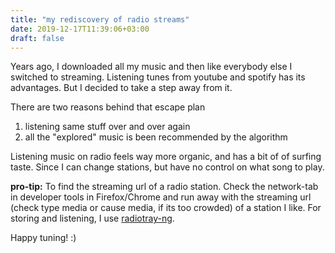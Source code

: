 ```yaml
---
title: "my rediscovery of radio streams"
date: 2019-12-17T11:39:06+03:00
draft: false
---
```


Years ago, I downloaded all my music and then like everybody else I switched to streaming. Listening tunes from youtube and spotify has its advantages. But I decided to take a step away from it.

There are two reasons behind that escape plan
1) listening same stuff over and over again
2) all the "explored" music is been recommended by the algorithm

Listening music on radio feels way more organic, and has a bit of of surfing taste. Since I can change stations, but have no control on what song to play.

**pro-tip:** To find the streaming url of a radio station. Check the network-tab in developer tools in Firefox/Chrome and run away with the streaming url (check type media or cause media, if its too crowded) of a station I like. For storing and listening, I use [radiotray-ng](https://github.com/ebruck/radiotray-ng).

Happy tuning! :)


 

